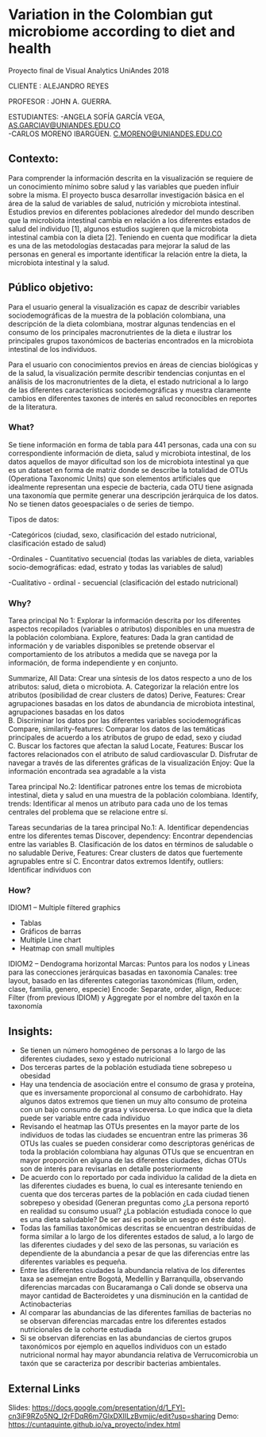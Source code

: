 # Variation in the Colombian gut microbiome according to diet and health

Proyecto final de Visual Analytics UniAndes 2018

CLIENTE : ALEJANDRO REYES

PROFESOR : JOHN A. GUERRA.

ESTUDIANTES:
-ANGELA SOFÍA GARCÍA VEGA, AS.GARCIAV@UNIANDES.EDU.CO  
-CARLOS MORENO IBARGÜEN.      C.MORENO@UNIANDES.EDU.CO

## Contexto:
 
Para comprender la información descrita en la visualización se requiere de un conocimiento mínimo sobre salud y las variables que pueden influir sobre la misma. El proyecto busca desarrollar investigación básica en el área de la salud de variables de salud, nutrición y microbiota intestinal. Estudios previos en diferentes poblaciones alrededor del mundo describen que la microbiota intestinal cambia en relación a los diferentes estados de salud del individuo [1], algunos estudios sugieren que la microbiota intestinal cambia con la dieta [2]. Teniendo en cuenta que modificar la dieta es una de las metodologías destacadas para mejorar la salud de las personas en general es importante identificar la relación entre la dieta, la microbiota intestinal y la salud.
 
## Público objetivo:
 
Para el usuario general la visualización es capaz de describir variables sociodemográficas de la muestra de la población colombiana, una descripción de la dieta colombiana, mostrar algunas tendencias en el consumo de los principales macronutrientes de la dieta e ilustrar los principales grupos taxonómicos de bacterias encontrados en la microbiota intestinal de los individuos.
 
Para el usuario con conocimientos previos en áreas de ciencias biológicas y de la salud, la visualización permite describir tendencias conjuntas en el análisis de los macronutrientes de la dieta, el estado nutricional a lo largo de las diferentes características sociodemográficas y muestra claramente cambios en diferentes taxones de interés en salud reconocibles en reportes de la literatura.
 
### What?
Se tiene información en forma de tabla para 441 personas, cada una con su correspondiente información de dieta, salud y microbiota intestinal, de los datos aquellos de mayor dificultad son los de microbiota intestinal ya que es un dataset en forma de matriz donde se describe la totalidad de OTUs (Operationa Taxonomic Units) que son elementos artificiales que idealmente representan una especie de bacteria, cada OTU tiene asignada una taxonomía que permite generar una descripción jerárquica de los datos. No se tienen datos geoespaciales o de series de tiempo.
 
Tipos de datos:

-Categóricos (ciudad, sexo, clasificación del estado nutricional, clasificación estado de salud)

-Ordinales - Cuantitativo secuencial (todas las variables de dieta, variables socio-demográficas: edad, estrato y todas las variables de salud)

-Cualitativo - ordinal - secuencial (clasificación del estado nutricional)
 
### Why?
 
Tarea principal No 1: Explorar la información descrita por los diferentes aspectos recopilados (variables o atributos) disponibles en una muestra de la población colombiana.
            Explore, features:     Dada la gran cantidad de información y de variables disponibles se             pretende observar el comportamiento de los atributos a medida que se    navega por la información, de forma independiente y en conjunto.                     

Summarize, All Data: Crear una síntesis de los datos respecto a uno de los atributos: salud, dieta o microbiota.
A. Categorizar la relación entre los atributos (posibilidad de crear clusters de datos)
            Derive, Features:      Crear agrupaciones basadas en los datos de abundancia de microbiota             intestinal, agrupaciones basadas en los datos          
B. Discriminar los datos por las diferentes variables sociodemográficas
            Compare,       similarity-features:   Comparar los datos de las temáticas principales de acuerdo a los       atributos de grupo de edad, sexo y ciudad  
C. Buscar los factores que afectan la salud
            Locate, Features:     Buscar los factores relacionados con el atributo de salud   cardiovascular
D. Disfrutar de navegar a través de las diferentes gráficas de la visualización
            Enjoy:             Que la información encontrada sea agradable a la vista
 
 
Tarea principal No.2: Identificar patrones entre los temas de microbiota intestinal, dieta y salud en una muestra de la población colombiana. 
Identify, trends: Identificar al menos un atributo para cada uno de los temas centrales del problema que se relacione entre sí.

Tareas secundarias de la tarea principal No.1:
A. Identificar dependencias entre los diferentes temas
            Discover,       dependency: Encontrar        dependencias entre las variables
B. Clasificación de los datos en términos de saludable o no saludable
            Derive, Features:      Crear clusters de datos que fuertemente agrupables entre sí
C. Encontrar datos extremos
            Identify, outliers:      Identificar individuos con
 
 
### How?
 
IDIOM1 – Multiple filtered graphics
- Tablas
- Gráficos de barras
- Multiple Line chart
- Heatmap con small multiples
 
IDIOM2 – Dendograma horizontal
Marcas: Puntos para los nodos y Lineas para las conecciones jerárquicas basadas en taxonomía
Canales: tree layout, basado en las diferentes categorias taxonómicas (filum, orden, clase, familia, genero, especie)
Encode: Separate, order, align,
Reduce: Filter (from previous IDIOM) y Aggregate por el nombre del taxón en la taxonomía
 
## Insights:
- Se tienen un número homogéneo de personas a lo largo de las diferentes ciudades, sexo y estado nutricional
- Dos terceras partes de la población estudiada tiene sobrepeso u obesidad
- Hay una tendencia de asociación entre el consumo de grasa y proteína, que es inversamente proporcional al consumo de carbohidrato. Hay algunos datos extremos que tienen un muy alto consumo de proteina con un bajo consumo de grasa y visceversa. Lo que indica que la dieta puede ser variable entre cada individuo
- Revisando el heatmap las OTUs presentes en la mayor parte de los individuos de todas las ciudades se encuentran entre las primeras 36 OTUs las cuales se pueden considerar como descriptoras genéricas de toda la problación colombiana hay algunas OTUs que se encuentran en mayor proporción en alguna de las diferentes ciudades, dichas OTUs son de interés para revisarlas en detalle posteriormente
- De acuerdo con lo reportado por cada individuo la calidad de la dieta en las diferentes ciudades es buena, lo cual es interesante teniendo en cuenta que dos terceras partes de la población en cada ciudad tienen sobrepeso y obesidad (Generan preguntas como ¿La persona reportó en realidad su consumo usual? ¿La población estudiada conoce lo que es una dieta saludable? De ser así es posible un sesgo en éste dato).
- Todas las familias taxonómicas descritas se encuentran destribuidas de forma similar a lo largo de los diferentes estados de salud, a lo largo de las diferentes ciudades y del sexo de las personas, su variación es dependiente de la abundancia a pesar de que las diferencias entre las diferentes variables es pequeña.
- Entre las diferentes ciudades la abundancia relativa de los diferentes taxa se asemejan entre Bogotá, Medellín y Barranquilla, observando diferencias marcadas con Bucaramanga o Cali donde se observa una mayor cantidad de Bacteroidetes y una disminución en la cantidad de Actinobacterias
- Al comparar las abundancias de las diferentes familias de bacterias no se observan diferencias marcadas entre los diferentes estados nutricionales de la cohorte estudiada
- Si se observan diferencias en las abundancias de ciertos grupos taxonómicos por ejemplo en aquellos individuos con un estado nutricional normal hay mayor abundancia relativa de Verrucomicrobia un taxón que se caracteriza por describir bacterias ambientales.

## External Links
Slides: https://docs.google.com/presentation/d/1_FYl-cn3iF9RZo5NQ_I2rFDqR6m7GlxDXIILzBvmjjc/edit?usp=sharing
Demo: https://cuntaquinte.github.io/va_proyecto/index.html
 
